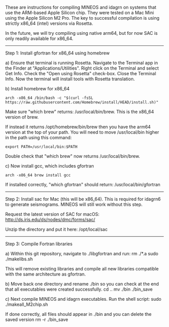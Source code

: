 These are instructions for compiling MINEOS and idagrn on systems that use the ARM-based Apple Silicon chip. They were tested on a Mac Mini using the Apple Silicon M2 Pro. The key to successful compilation is using strictly x86_64 (intel) versions via Rosetta. 

In the future, we will try compiling using native arm64, but for now SAC is only readily available for x86_64.

---
Step 1: Install gfortran for x86_64 using homebrew

a) Ensure that terminal is running Rosetta. Navigate to the Terminal app in the Finder at "Applications/Utilities". Right click on the Terminal and select Get Info. Check the "Open using Rosetta" check-box. Close the Terminal Info. Now the terminal will install tools with Rosetta translation.

b) Install homebrew for x86_64

`arch -x86_64 /bin/bash -c "$(curl -fsSL https://raw.githubusercontent.com/Homebrew/install/HEAD/install.sh)"`

Make sure "which brew" returns: /usr/local/bin/brew. This is the x86_64 version of brew.

If instead it returns /opt/homebrew/bin/brew then you have the arm64 version at the top of your path. You will need to move /usr/local/bin higher in the path using this command:

`export PATH=/usr/local/bin:$PATH`

Double check that "which brew" now returns /usr/local/bin/brew.

c) Now install gcc, which includes gfortran

`arch -x86_64 brew install gcc`

If installed correctly, "which gfortran" should return: /usr/local/bin/gfortran

---
Step 2: Install sac for Mac (this will be x86_64). This is required for idagrn6 to generate seismograms. MINEOS will still work without this step.

Request the latest version of SAC for macOS: http://ds.iris.edu/ds/nodes/dmc/forms/sac/

Unzip the directory and put it here: /opt/local/sac

---
Step 3: Compile Fortran libraries

a) Within this git repository, navigate to ./libgfortran and run: 
    rm ./*.a
    sudo ./makelibs.sh

This will remove existing libraries and compile all new libraries compatible with the same architecture as gfortran.

b) Move back one directory and rename ./bin so you can check at the end that all executables were created successfully.
cd ..
mv ./bin ./bin_save

c) Next compile MINEOS and idagrn executables. Run the shell script:
sudo ./makeall_M2chip.sh

If done correctly, all files should appear in ./bin and you can delete the saved version
rm -r ./bin_save
